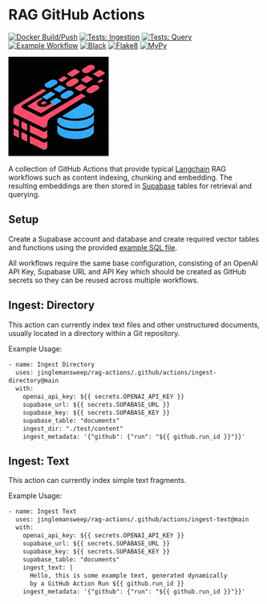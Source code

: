 # RAG GitHub Actions

[![Docker Build/Push](https://github.com/jinglemansweep/rag-actions/actions/workflows/docker.yml/badge.svg)](https://github.com/jinglemansweep/rag-actions/actions/workflows/docker.yml) [![Tests: Ingestion](https://github.com/jinglemansweep/rag-actions/actions/workflows/test-ingest.yml/badge.svg)](https://github.com/jinglemansweep/rag-actions/actions/workflows/test-ingest.yml) [![Tests: Query](https://github.com/jinglemansweep/rag-actions/actions/workflows/test-query.yml/badge.svg)](https://github.com/jinglemansweep/rag-actions/actions/workflows/test-query.yml) [![Example Workflow](https://github.com/jinglemansweep/rag-actions/actions/workflows/example.yml/badge.svg)](https://github.com/jinglemansweep/rag-actions/actions/workflows/example.yml) [![Black](https://github.com/jinglemansweep/rag-actions/actions/workflows/black.yml/badge.svg)](https://github.com/jinglemansweep/rag-actions/actions/workflows/black.yml) [![Flake8](https://github.com/jinglemansweep/rag-actions/actions/workflows/flake8.yml/badge.svg)](https://github.com/jinglemansweep/rag-actions/actions/workflows/flake8.yml) [![MyPy](https://github.com/jinglemansweep/rag-actions/actions/workflows/mypy.yml/badge.svg)](https://github.com/jinglemansweep/rag-actions/actions/workflows/mypy.yml)

![Logo](./docs/images/logo.png)

A collection of GitHub Actions that provide typical [Langchain](https://www.langchain.com/) RAG workflows such as content indexing, chunking and embedding. The resulting embeddings are then stored in [Supabase](https://supabase.com/) tables for retrieval and querying.

## Setup

Create a Supabase account and database and create required vector tables and functions using the provided [example SQL file](./supabase/setup.sql).

All workflows require the same base configuration, consisting of an OpenAI API Key, Supabase URL and API Key which should be created as GitHub secrets so they can be reused across multiple workflows.

## Ingest: Directory

This action can currently index text files and other unstructured documents, usually located in a directory within a Git repository.

Example Usage:

    - name: Ingest Directory
      uses: jinglemansweep/rag-actions/.github/actions/ingest-directory@main
      with:
        openai_api_key: ${{ secrets.OPENAI_API_KEY }}
        supabase_url: ${{ secrets.SUPABASE_URL }}
        supabase_key: ${{ secrets.SUPABASE_KEY }}
        supabase_table: "documents"
        ingest_dir: "./test/content"
        ingest_metadata: '{"github": {"run": "${{ github.run_id }}"}}'

## Ingest: Text

This action can currently index simple text fragments.

Example Usage:

    - name: Ingest Text
      uses: jinglemansweep/rag-actions/.github/actions/ingest-text@main
      with:
        openai_api_key: ${{ secrets.OPENAI_API_KEY }}
        supabase_url: ${{ secrets.SUPABASE_URL }}
        supabase_key: ${{ secrets.SUPABASE_KEY }}
        supabase_table: "documents"
        ingest_text: |
          Hello, this is some example text, generated dynamically
          by a GitHub Action Run ${{ github.run_id }}
        ingest_metadata: '{"github": {"run": "${{ github.run_id }}"}}'
